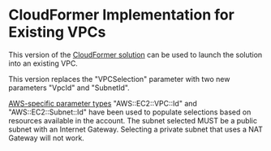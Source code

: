 # CloudFormer Implementation for Existing VPCs

This version of the [CloudFormer solution](https://docs.aws.amazon.com/AWSCloudFormation/latest/UserGuide/cfn-using-cloudformer.html) can be used to launch the solution into an existing VPC.

This version replaces the "VPCSelection" parameter with two new parameters "VpcId" and "SubnetId".

[AWS-specific parameter types](https://docs.aws.amazon.com/AWSCloudFormation/latest/UserGuide/parameters-section-structure.html#aws-specific-parameter-types) "AWS::EC2::VPC::Id" and "AWS::EC2::Subnet::Id" have been used to populate selections based on resources available in the account. The subnet selected MUST be a public subnet with an Internet Gateway. Selecting a private subnet that uses a NAT Gateway will not work.
